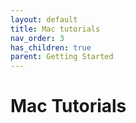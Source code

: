 ```yaml
---
layout: default
title: Mac tutorials
nav_order: 3
has_children: true
parent: Getting Started
---
```


# Mac Tutorials

